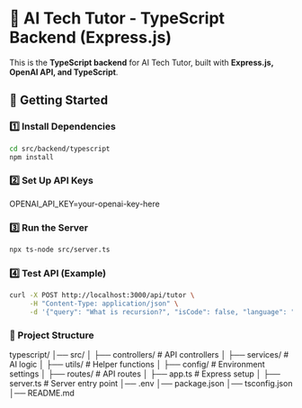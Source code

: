 # 🚀 AI Tech Tutor - TypeScript Backend (Express.js)

This is the **TypeScript backend** for AI Tech Tutor, built with **Express.js, OpenAI API, and TypeScript**.

## 🚀 Getting Started

### 1️⃣ Install Dependencies
```bash
cd src/backend/typescript
npm install
```

### 2️⃣ Set Up API Keys

OPENAI_API_KEY=your-openai-key-here

### 3️⃣ Run the Server

```bash
npx ts-node src/server.ts
```

### 4️⃣ Test API (Example)

```bash
curl -X POST http://localhost:3000/api/tutor \
     -H "Content-Type: application/json" \
     -d '{"query": "What is recursion?", "isCode": false, "language": "English"}'
```

### 📂 Project Structure

typescript/
│── src/
│   ├── controllers/       # API controllers
│   ├── services/          # AI logic
│   ├── utils/             # Helper functions
│   ├── config/            # Environment settings
│   ├── routes/            # API routes
│   ├── app.ts             # Express setup
│   ├── server.ts          # Server entry point
│── .env
│── package.json
│── tsconfig.json
│── README.md
